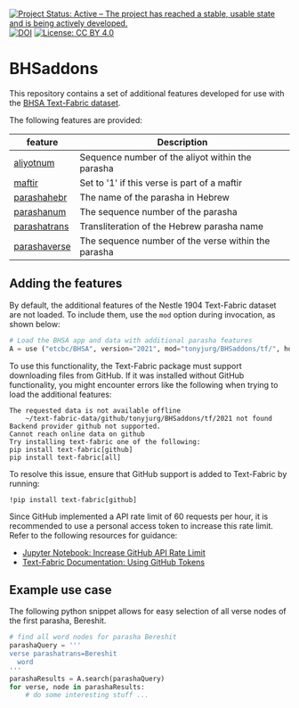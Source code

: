 [![Project Status: Active – The project has reached a stable, usable state and is being actively developed.](https://www.repostatus.org/badges/latest/active.svg)](https://www.repostatus.org/#active) [![DOI](https://zenodo.org/badge/DOI/10.5281/zenodo.14051516.svg)](https://doi.org/10.5281/zenodo.14051516) [![License: CC BY 4.0](https://img.shields.io/badge/License-CC_BY%204.0-lightgrey.svg)](https://creativecommons.org/licenses/by/4.0/)

# BHSaddons

This repository contains a set of additional features developed for use with the [BHSA Text-Fabric dataset](https://github.com/ETCBC/bhsa).

The following features are provided:

feature | Description
---|---
[aliyotnum](docs/features/aliyotnum.md)|Sequence number of the aliyot within the parasha
[maftir](docs/features/maftir.md)| Set to '1' if this verse is part of a maftir
[parashahebr](docs/features/parashahebr.md)| The name of the parasha in Hebrew
[parashanum](docs/features/parashanum.md)| The sequence number of the parasha
[parashatrans](docs/features/parashatrans.md)| Transliteration of the Hebrew parasha name
[parashaverse](docs/features/parashaverse.md)| The sequence number of the verse within the parasha


## Adding the features

By default, the additional features of the Nestle 1904 Text-Fabric dataset are not loaded. To include them, use the `mod` option during invocation, as shown below:

```python
# Load the BHSA app and data with additional parasha features
A = use ("etcbc/BHSA", version="2021", mod="tonyjurg/BHSaddons/tf/", hoist=globals())
```

To use this functionality, the Text-Fabric package must support downloading files from GitHub. If it was installed without GitHub functionality, you might encounter errors like the following when trying to load the additional features:

```
The requested data is not available offline
	~/text-fabric-data/github/tonyjurg/BHSaddons/tf/2021 not found
Backend provider github not supported.
Cannot reach online data on github
Try installing text-fabric one of the following:
pip install text-fabric[github]
pip install text-fabric[all]
```

To resolve this issue, ensure that GitHub support is added to Text-Fabric by running:

```
!pip install text-fabric[github]
```

Since GitHub implemented a API rate limit of 60 requests per hour, it is recommended to use a personal access token to increase this rate limit. Refer to the following resources for guidance:
- [Jupyter Notebook: Increase GitHub API Rate Limit](https://nbviewer.org/github/CenterBLC/N1904/blob/main/docs/tutorial/Increase_GitHub_rate_limit.ipynb)
- [Text-Fabric Documentation: Using GitHub Tokens](https://annotation.github.io/text-fabric/tf/advanced/repo.html#token-in-environment-variables)

## Example use case

The following python snippet allows for easy selection of all verse nodes of the first parasha, Bereshit.

```python
# find all word nodes for parasha Bereshit
parashaQuery = '''
verse parashatrans=Bereshit
  word
'''
parashaResults = A.search(parashaQuery)
for verse, node in parashaResults:
    # do some interesting stuff ...
```
  
